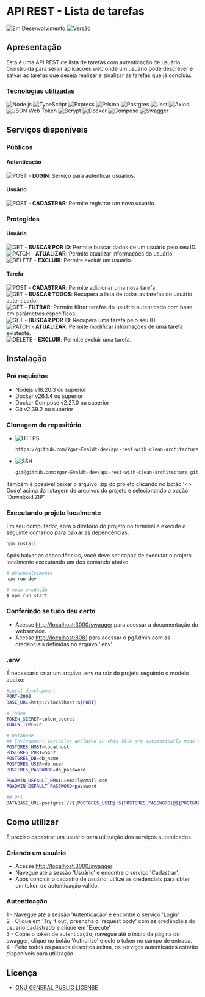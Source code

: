 # API REST - Lista de tarefas
![Em Desenvolvimento](https://img.shields.io/badge/Em_Desenvolvimento-yellow?style=flat-square)
![Versão](https://img.shields.io/badge/Versão-1.0.0-blue?style=flat-square)

## Apresentação
Esta é uma API REST de lista de tarefas com autenticação de usuário. <br>
Construída para servir aplicações web onde um usuário pode descrever e salvar as tarefas que deseja realizar e sinalizar as tarefas que já concluiu.

### Tecnologias utilizadas
![Node.js](https://img.shields.io/badge/Node.js-43853D?style=flat-square&logo=node.js&logoColor=white) ![TypeScript](https://img.shields.io/badge/TypeScript-3178C6?style=flat-square&logo=typescript&logoColor=white) ![Express](https://img.shields.io/badge/Express-000000?style=flat-square&logo=express&logoColor=white) ![Prisma](https://img.shields.io/badge/Prisma-2D3748?style=flat-square&logo=prisma&logoColor=white) ![Postgres](https://img.shields.io/badge/PostgreSQL-336791?style=flat-square&logo=postgresql&logoColor=white) ![Jest](https://img.shields.io/badge/Jest-C21325?style=flat-square&logo=jest&logoColor=white) ![Axios](https://img.shields.io/badge/Axios-1572B6?style=flat-square&logo=axios&logoColor=white) ![JSON Web Token](https://img.shields.io/badge/JSON%20Web%20Token-000000?style=flat-square&logo=json-web-tokens&logoColor=white) ![Bcrypt](https://img.shields.io/badge/Bcrypt-435363?style=flat-square&logo=npm&logoColor=white) ![Docker](https://img.shields.io/badge/Docker-2496ED?style=flat-square&logo=docker&logoColor=white) ![Compose](https://img.shields.io/badge/Compose-1A1A1A?style=flat-square&logo=docker&logoColor=white) ![Swagger](https://img.shields.io/badge/Swagger-85EA2D?style=flat-square&logo=swagger&logoColor=black)

## Serviços disponíveis

### Públicos

#### Autenticação
![POST](https://img.shields.io/badge/POST-blue) - **LOGIN**: Serviço para autenticar usuários.<br/>

#### Usuário
![POST](https://img.shields.io/badge/POST-blue) - **CADASTRAR**: Permite registrar um novo usuário.<br/>

### Protegidos

#### Usuário
![GET](https://img.shields.io/badge/GET-brightgreen) - **BUSCAR POR ID**: Permite buscar dados de um usuário pelo seu ID.<br/>
![PATCH](https://img.shields.io/badge/PATCH-yellow) - **ATUALIZAR**: Permite atualizar informações do usuário.<br/>
![DELETE](https://img.shields.io/badge/DELETE-red) - **EXCLUIR**: Permite excluir um usuário.<br/>

#### Tarefa
![POST](https://img.shields.io/badge/POST-blue) - **CADASTRAR**: Permite adicionar uma nova tarefa.<br/>
![GET](https://img.shields.io/badge/GET-brightgreen) - **BUSCAR TODOS**: Recupera a lista de todas as tarefas do usuário autenticado.<br/>
![GET](https://img.shields.io/badge/GET-brightgreen) - **FILTRAR**: Permite filtrar tarefas do usuário autenticado com base em parâmetros específicos.<br/>
![GET](https://img.shields.io/badge/GET-brightgreen) - **BUSCAR POR ID**: Recupera uma tarefa pelo seu ID.<br/>
![PATCH](https://img.shields.io/badge/PATCH-yellow) - **ATUALIZAR**: Permite modificar informações de uma tarefa existente.<br/>
![DELETE](https://img.shields.io/badge/DELETE-red) - **EXCLUIR**: Permite excluir uma tarefa.<br/>

## Instalação

### Pré requisítos
- Nodejs v18.20.3 ou superior
- Docker v26.1.4 ou superior
- Docker Compose v2.27.0 ou superior
- Git v2.39.2 ou superior

### Clonagem do repositório
- ![HTTPS](https://img.shields.io/badge/HTTPS-green?style=flat-square)
    ```bash
    https://github.com/Ygor-Evaldt-dev/api-rest-with-clean-architecture.git
    ```
- ![SSH](https://img.shields.io/badge/SSH-green?style=flat-square)
    ```bash
    git@github.com:Ygor-Evaldt-dev/api-rest-with-clean-architecture.git
    ```
Também é possível baixar o arquivo .zip do projeto clicando no botão '<> Code' acima da listagem de arquivos do projeto e selecionando a opção 'Download ZIP'

### Executando projeto localmente
Em seu computador, abra o diretório do projeto no terminal e execute o seguinte comando para baixar as dependências.
```bash
npm install
```

Após baixar as dependências, você deve ser capaz de executar o projeto localmente executando um dos comando abaixo.
```bash
# desenvolvimento
npm run dev

# modo produção
$ npm run start
```

### Conferindo se tudo deu certo
- Acesse [http://localhost:3000/swagger](http://localhost:3000/swagger) para acessar a documentação do webservice.
- Acesse [http://localhost:8081](http://localhost:8081) para acessar o pgAdmin com as credenciais definidas no arquivo '.env'

### .env
É necessário criar um arquivo .env na raiz do projeto seguindo o modelo abaixo:
```bash
#Local development
PORT=3000
BASE_URL=http://localhost:${PORT}

# Token
TOKEN_SECRET=token_secret
TOKEN_TIME=1d

# Database
## Environment variables declared in this file are automatically made available to Prisma.
POSTGRES_HOST=localhost
POSTGRES_PORT=5432
POSTGRES_DB=db_name
POSTGRES_USER=db_user
POSTGRES_PASSWORD=db_password

PGADMIN_DEFAULT_EMAIL=email@email.com
PGADMIN_DEFAULT_PASSWORD=password

## Url
DATABASE_URL=postgres://${POSTGRES_USER}:${POSTGRES_PASSWORD}@${POSTGRES_HOST}:${POSTGRES_PORT}/${POSTGRES_DB}
```

## Como utilizar
É preciso cadastrar um usuário para utilização dos serviços autenticados.

### Criando um usuário
- Acesse [http://localhost:3000/swagger](http://localhost:3000/swagger)
- Navegue até a sessão 'Usuário' e encontre o serviço 'Cadastrar'.
- Após concluír o cadastro de usuário, utilize as credenciais para obter um token de autenticação válido.

### Autenticação
1 - Navegue até a sessão 'Autenticação' e encontre o serviço 'Login'<br/>
2 - Clique em 'Try it out', preencha o 'request body' com as credêndiais do usuario cadastrado e clique em 'Execute'<br/>
3 - Copie o token de autenticação, navegue até o inicio da página do swagger, clique no botão 'Authorize' e cole o token no campo de entrada.<br/>
4 - Feito todos os passos descritos acima, os serviços autenticados estarão disponíveis para útilização<br/>


## Licença

- [GNU GENERAL PUBLIC LICENSE](https://github.com/Ygor-Evaldt-dev/api-com-express/tree/master?tab=GPL-3.0-1-ov-file)
